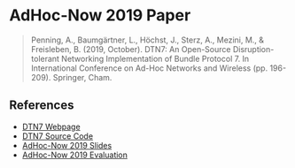 # AdHoc-Now 2019 Paper

> Penning, A., Baumgärtner, L., Höchst, J., Sterz, A., Mezini, M., & Freisleben, B. (2019, October). DTN7: An Open-Source  Disruption-tolerant Networking Implementation of Bundle Protocol 7. In International Conference on Ad-Hoc Networks and Wireless (pp. 196-209). Springer, Cham.

## References

- [DTN7 Webpage](https://dtn7.github.io/)
- [DTN7 Source Code](https://github.com/dtn7/dtn7-go)
- [AdHoc-Now 2019 Slides](https://github.com/dtn7/adhocnow2019-slides)
- [AdHoc-Now 2019 Evaluation](https://github.com/dtn7/adhocnow2019-evaluation)
